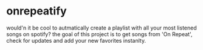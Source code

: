 # onrepeatify
would'n it be cool to autmatically create a playlist with all your most listened songs on spotify? the goal of this project is to get songs from 'On Repeat', check for updates and add your new favorites instanlty.
